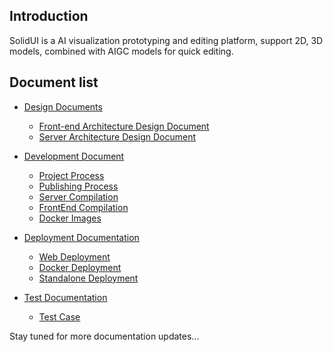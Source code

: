 ## Introduction

SolidUI is a AI visualization prototyping and editing platform, support 2D, 3D models, combined with AIGC models for quick editing.

## Document list

* [Design Documents](Design_Documents)
  * [Front-end Architecture Design Document](Design_Documents/SolidUI_Front-end_Architecture_Design_Document/README.md)
  * [Server Architecture Design Document](Design_Documents/ServerArchitecture/README.md)


* [Development Document](Development_Document)
  * [Project Process](Development_Document/ProjectProcess/README.md)
  * [Publishing Process](Development_Document/PublishingProcess/README.md)
  * [Server Compilation](Development_Document/ServerCompilation/README.md)
  * [FrontEnd Compilation](Development_Document/FrontEndDocument/README.md)
  * [Docker Images](Development_Document/DockerImages/README.md)
  

* [Deployment Documentation](Deployment_Documentation)
  * [Web Deployment](Deployment_Documentation/FrontEendDeployment/DEPLOY_WEB.md)
  * [Docker Deployment](Deployment_Documentation/OverallDeployment/README_DOCKER.md)
  * [Standalone Deployment](Deployment_Documentation/OverallDeployment/README_STANDALONE.md)
  

* [Test Documentation](Test_Documentation)
  * [Test Case](Test_Documentation/TestCase/README.md)



Stay tuned for more documentation updates...